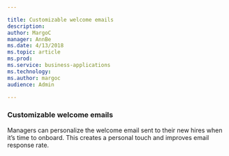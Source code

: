 ```yaml
---

title: Customizable welcome emails
description: 
author: MargoC
manager: AnnBe
ms.date: 4/13/2018
ms.topic: article
ms.prod: 
ms.service: business-applications
ms.technology: 
ms.author: margoc
audience: Admin

---
```

### Customizable welcome emails



Managers can personalize the welcome email sent to their new hires when it’s
time to onboard. This creates a personal touch and improves email response rate.
